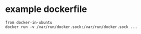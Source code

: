 # example dockerfile

    from docker-in-ubuntu
    docker run -v /var/run/docker.sock:/var/run/docker.sock ...
